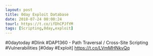 ```yaml
---
layout: post
title: 0day Exploit Database
date: 2018-07-24 00:00:24
tourl: https://t.co/ifDhCPJfYM
tags: [Scripting,0day,exploit]
---
```

#0daytoday #Dlink #DAP1360 - Path Traversal / Cross-Site Scripting #Vulnerabilities [#0day #Exploit] https://t.co/LVmMHNkvQq